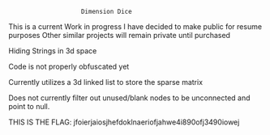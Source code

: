                         Dimension Dice

This is a current Work in progress I have decided to make public for resume purposes
Other similar projects will remain private until purchased

Hiding Strings in 3d space

Code is not properly obfuscated yet

Currently utilizes a 3d linked list to store the sparse matrix

Does not currently filter out unused/blank nodes to be unconnected
and point to null.


THIS IS THE FLAG: jfoierjaiosjhefdoklnaeriofjahwe4i890ofj3490iowej